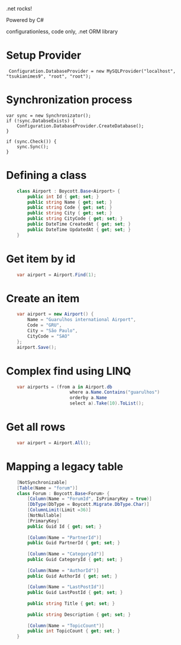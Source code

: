 .net rocks!

Powered by C#

configurationless, code only, .net ORM library

# Setup Provider

  ` Configuration.DatabaseProvider = new MySQLProvider("localhost", "tsukianimes9", "root", "root");`


# Synchronization process

    var sync = new Synchronizator();
    if (!sync.DatabseExists) {
        Configuration.DatabaseProvider.CreateDatabase();
    }

    if (sync.Check()) {
        sync.Sync();
    }

# Defining a class

```c#
    class Airport : Boycott.Base<Airport> {
        public int Id { get; set; }
        public string Name { get; set; }
        public string Code { get; set; }
        public string City { get; set; }
        public string CityCode { get; set; }
        public DateTime CreatedAt { get; set; }
        public DateTime UpdatedAt { get; set; }
    }
```


# Get item by id

```c#
    var airport = Airport.Find(1);
```


# Create an item

```c#
    var airport = new Airport() {
        Name = "Guarulhos international Airport",
        Code = "GRU",
        City = "São Paulo",
        CityCode = "SAO"
    };
    airport.Save();
```


# Complex find using LINQ

```c#
    var airports = (from a in Airport.db
                        where a.Name.Contains("guarulhos")
                        orderby a.Name
                        select a).Take(10).ToList();
```


# Get all rows

```c#
    var airport = Airport.All();
```


# Mapping a legacy table

```c#
    [NotSynchronizable]
    [Table(Name = "forum")]
    class Forum : Boycott.Base<Forum> {
        [Column(Name = "ForumId", IsPrimaryKey = true)]
        [DbType(DbType = Boycott.Migrate.DbType.Char)]
        [ColumnLimit(Limit =36)]
        [NotNullable]
        [PrimaryKey]
        public Guid Id { get; set; }
    
        [Column(Name = "PartnerId")]
        public Guid PartnerId { get; set; }
    
        [Column(Name = "CategoryId")]
        public Guid CategoryId { get; set; }
    
        [Column(Name = "AuthorId")]
        public Guid AuthorId { get; set; }
    
        [Column(Name = "LastPostId")]
        public Guid LastPostId { get; set; }
    
        public string Title { get; set; }
    
        public string Description { get; set; }
    
        [Column(Name = "TopicCount")]
        public int TopicCount { get; set; }
    }
```
